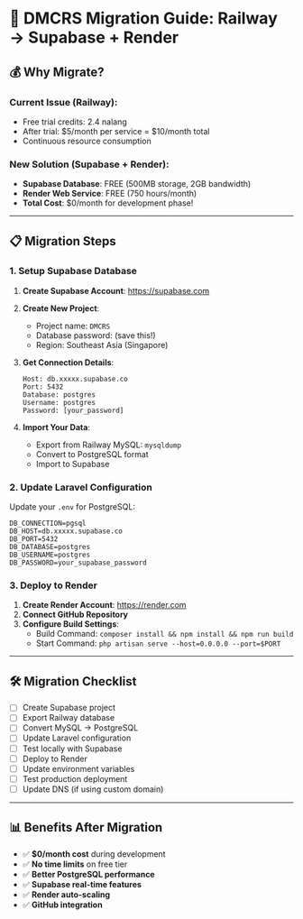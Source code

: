 # 🚀 DMCRS Migration Guide: Railway → Supabase + Render

## 💰 Why Migrate?

### Current Issue (Railway):
- Free trial credits: 2.4 nalang
- After trial: $5/month per service = $10/month total
- Continuous resource consumption

### New Solution (Supabase + Render):
- **Supabase Database**: FREE (500MB storage, 2GB bandwidth)
- **Render Web Service**: FREE (750 hours/month)
- **Total Cost**: $0/month for development phase!

---

## 📋 Migration Steps

### 1. Setup Supabase Database

1. **Create Supabase Account**: https://supabase.com
2. **Create New Project**:
   - Project name: `DMCRS`
   - Database password: (save this!)
   - Region: Southeast Asia (Singapore)

3. **Get Connection Details**:
   ```
   Host: db.xxxxx.supabase.co
   Port: 5432
   Database: postgres
   Username: postgres
   Password: [your_password]
   ```

4. **Import Your Data**:
   - Export from Railway MySQL: `mysqldump`
   - Convert to PostgreSQL format
   - Import to Supabase

### 2. Update Laravel Configuration

Update your `.env` for PostgreSQL:
```env
DB_CONNECTION=pgsql
DB_HOST=db.xxxxx.supabase.co
DB_PORT=5432
DB_DATABASE=postgres
DB_USERNAME=postgres
DB_PASSWORD=your_supabase_password
```

### 3. Deploy to Render

1. **Create Render Account**: https://render.com
2. **Connect GitHub Repository**
3. **Configure Build Settings**:
   - Build Command: `composer install && npm install && npm run build`
   - Start Command: `php artisan serve --host=0.0.0.0 --port=$PORT`

---

## 🛠️ Migration Checklist

- [ ] Create Supabase project
- [ ] Export Railway database
- [ ] Convert MySQL → PostgreSQL
- [ ] Update Laravel configuration
- [ ] Test locally with Supabase
- [ ] Deploy to Render
- [ ] Update environment variables
- [ ] Test production deployment
- [ ] Update DNS (if using custom domain)

---

## 📊 Benefits After Migration

- ✅ **$0/month cost** during development
- ✅ **No time limits** on free tier
- ✅ **Better PostgreSQL performance**
- ✅ **Supabase real-time features**
- ✅ **Render auto-scaling**
- ✅ **GitHub integration**